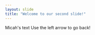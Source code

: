 ```yaml
---
layout: slide
title: "Welcome to our second slide!"
---
```

Micah's text
Use the left arrow to go back!
